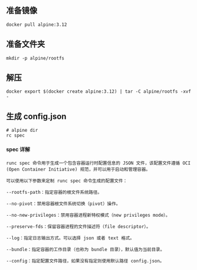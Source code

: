 ## 准备镜像
```text
docker pull alpine:3.12
```

## 准备文件夹
```text
mkdir -p alpine/rootfs
```

## 解压
```text
docker export $(docker create alpine:3.12) | tar -C alpine/rootfs -xvf -
```

## 生成 config.json
```shell
# alpine dir
rc spec
```

#### spec 详解
```text
runc spec 命令用于生成一个包含容器运行时配置信息的 JSON 文件，该配置文件遵循 OCI (Open Container Initiative) 规范，并可以用于启动和管理容器。

可以使用以下参数来定制 runc spec 命令生成的配置文件：

--rootfs-path：指定容器的根文件系统路径。

--no-pivot：禁用容器根文件系统切换（pivot）操作。

--no-new-privileges：禁用容器进程新特权模式（new privileges mode）。

--preserve-fds：保留容器进程的文件描述符（file descriptor）。

--log：指定日志输出方式。可以选择 json 或者 text 格式。

--bundle：指定容器的工作目录（也称为 bundle 目录），默认值为当前目录。

--config：指定配置文件路径，如果没有指定则使用默认路径 config.json。
```